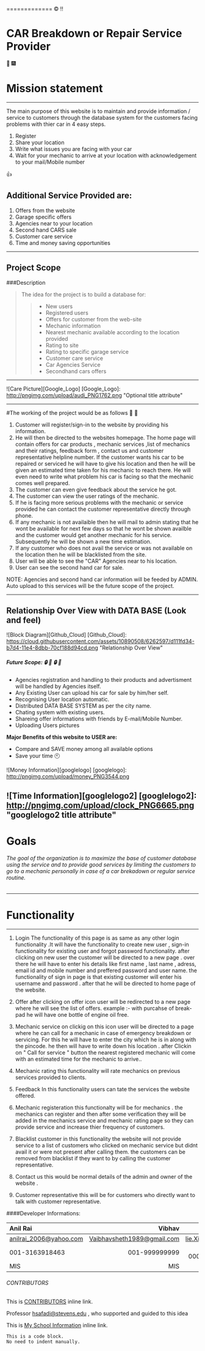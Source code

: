=============
:copyright:  :bangbang: 
# CAR Breakdown or Repair Service Provider

:tada: :fireworks:
# Mission statement
-------------------
The main purpose of this website is to maintain and provide information / service to customers through the database system for the customers facing problems with thier car in 4 easy steps.

1. Register
2. Share your location 
3. Write what issues you are facing with your car
4. Wait for your mechanic to arrive at your location with acknowledgement to your mail/Mobile number

:thumbsup:
## Additional Service Provided are:
1. Offers from the website
2. Garage specific offers
3. Agencies near to your location
4. Second hand CARS sale
5. Customer care service
6. Time and money saving opportunities

--------------
Project Scope
-------------
###Description
> The idea for the project is to build a database for:
>> + New users
>> + Registered users
>> + Offers for customer from the web-site
>> + Mechanic information 
>> + Nearest mechanic available according to the location provided
>> + Rating to site
>> + Rating to specific garage service
>> + Customer care service
>> + Car Agencies Service
>> + Secondhand cars offers

* * *
![Care Picture][Google_Logo]
[Google_Logo]: http://pngimg.com/upload/audi_PNG1762.png  "Optional title attribute"
*****

#The working of the project would be as follows :car: :taxi:
> 
1. Customer will register/sign-in to the website by providing his information.
2. He will then be directed to the websites homepage. The home page will contain offers for car products , mechanic services ,list of mechanics and their ratings, feedback form , contact us and customer representative helpline number. If the customer wants his car to be repaired or serviced he will have to give his location and then he will be given an estimated time taken for his mechanic to reach there. He will even need to write what problem his car is facing so that the mechanic comes well prepared.
3. The customer can even give feedback about the service he got.
4. The customer can view the user ratings of the mechanic.
5. If he is facing more serious problems with the mechanic or service provided he can contact the customer representative directly through phone.
6. If any mechanic is not availaible then he will mail to admin stating that he wont be available for next few days so that he wont be shown availble and the customer would get another mechanic for his service. Subsequently he will be shown a new time estimation.
7. If any customer who does not avail the service or was not available on the location then he will be blacklisted from the site.
8. User will be able to see the "CAR" Agencies near to his location.
9. User can see the second hand car for sale.

NOTE: Agencies and second hand car information will be feeded by ADMIN. Auto upload to this services will be the future scope of the project.

---------------------------------------------------------
## Relationship Over View with DATA BASE (Look and feel)

![Block Diagram][Github_Cloud]
[Github_Cloud]: https://cloud.githubusercontent.com/assets/10890508/6262597/d111fd34-b7d4-11e4-8dbb-70cf188d94cd.png  "Relationship Over View"

##### Future Scope: :lock: :key: :lock: :key:

*   Agencies registration and handling to their products and advertisment will be handled by Agencies itself.
*   Any Existing User can upload his car for sale by him/her self.
*   Recognising User location automatic.
*   Distributed DATA BASE SYSTEM as per the city name.
*   Chating system with existing users.
*   Shareing offer informations with friends by E-mail/Mobile Number.
*   Uploading Users pictures

__Major Benefits of this website to USER are:__ 
+ Compare and SAVE money among all available options
+ Save your time :clock10:

![Money Information][googlelogo]
[googlelogo]: http://pngimg.com/upload/money_PNG3544.png

![Time Information][googlelogo2]
[googlelogo2]: http://pngimg.com/upload/clock_PNG6665.png  "googlelogo2 title attribute"
--------------------------------------------
# Goals
###### The goal of the organization is to maximize the base of customer database using the service and to provide good services by limiting the customers to go to a mechanic personally in case of a car brekadown or regular service routine.
--------------------------------------------
# Functionality
--------------------------------------------
1) Login The functionality of this page is as same as any other login functionality .It will have the functionality to create new user , sign-in functionality for existing user and forgot password functionality. after clicking on new user the customer will be directed to a new page . over there he will have to enter his details like first name , last name , adress, email id and mobile number and preffered password and user name. the functionality of sign in page is that existing customer will enter his username and password . after that he will be directed to home page of the website.

2) Offer after clicking on offer icon user will be redirected to a new page where he will see the list of offers. example :- with purcahse of break-pad he will have one bottle of engine oil free.

3) Mechanic service on clickig on this icon user will be directed to a page where he can call for a mechanic in case of emergency breakdown or servicing. For this he will have to enter the city which he is in along with the pincode. he then will have to write down his location . after Clickin on " Call for service " button the nearest registered mechanic will come with an estimated time for the mechanic to arrive..

4) Mechanic rating this functionality will rate mechanics on previous services provided to clients.

5) Feedback In this functionality users can tate the services the website offered.

6) Mechanic registeration this functionalty will be for mechanics . the mechanics can register and then after some verification they will be added in the mechanics service and mechanic rating page so they can provide service and increase thier frequency of customers.

7) Blacklist customer in this functionality the website will not provide service to a list of customers who clicked on mechanic service but didnt avail it or were not present after calling them. the customers can be removed from blacklist if they want to by calling the customer representative.

8) Contact us this would be normal details of the admin and owner of the website .

9) Customer representative this will be for customers who directly want to talk with customer representative.

####Developer Informations:

 Anil Rai | Vibhav | LIE | Ravikant |
:-----------|------------:|:------------:|:------------:|
anilrai_2006@yahoo.com       |      Vaibhavsheth1989@gmail.com |     lie.Xi@gmail.com    | ravi@yahoo.com |
 001-3163918463     |    001-999999999 |    001-00000999999    |  001-0099887766 |
 MIS      |        MIS |     MIS     |  MIS  |
 
###### CONTRIBUTORS
This is [CONTRIBUTORS](https://github.com/AnilRai2015/MIS630Team_01/graphs/contributors "Stevens Institute of Technology") inline link.
 
Professor <hsafadi@stevens.edu> , who supported and guided to this idea

This is [My School Information](http://www.stevens.edu/sit/ "Stevens Institute of Technology") inline link.

```
This is a code block.
No need to indent manually.
```

